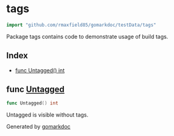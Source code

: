 <!-- Code generated by gomarkdoc. DO NOT EDIT -->

# tags

```go
import "github.com/rmaxfield85/gomarkdoc/testData/tags"
```

Package tags contains code to demonstrate usage of build tags\.

## Index

- [func Untagged() int](<#func-untagged>)


## func [Untagged](<https://github.com/rmaxfield85/gomarkdoc/blob/master/testData/tags/untagged.go#L5>)

```go
func Untagged() int
```

Untagged is visible without tags\.



Generated by [gomarkdoc](<https://github.com/rmaxfield85/gomarkdoc>)
